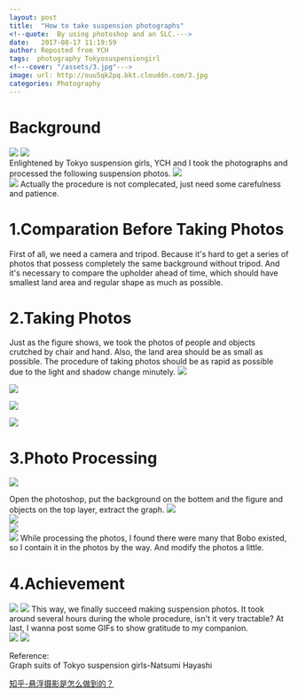 ```yaml
---
layout: post
title:  "How to take suspension photographs"
<!--quote:  By using photoshop and an SLC.--->
date:   2017-08-17 11:19:59
author: Reposted from YCH
tags:  photography Tokyosuspensiongirl
<!---cover: "/assets/3.jpg"--->
image: url: http://ouu5qk2pq.bkt.clouddn.com/3.jpg
categories: Photography
---
```


# Background
![](http://7xskc4.com1.z0.glb.clouddn.com/myblog4_2.jpg) 
![](http://7xskc4.com1.z0.glb.clouddn.com/myblog4_1.jpg)  
Enlightened by Tokyo suspension girls, YCH and I took the photographs and processed the following suspension photos.
![](http://7xskc4.com1.z0.glb.clouddn.com/myblog4_3.jpg)  
![](http://ouu5qk2pq.bkt.clouddn.com/3.jpg)
Actually the procedure is not complecated, just need some carefulness and patience.

# 1.Comparation Before Taking Photos 
First of all, we need a camera and tripod. Because it's hard to get a series of photos that possess completely the same background without tripod. And it's necessary to compare the upholder ahead of time, which should have smallest land area and regular shape as much as possible. 
  
# 2.Taking Photos  
Just as the figure shows, we took the photos of people and objects crutched by chair and hand. Also, the land area should be as small as possible. The procedure of taking photos should be as rapid as possible due to the light and shadow change minutely.
![](http://7xskc4.com1.z0.glb.clouddn.com/myblog4_4.png)  

![](http://7xskc4.com1.z0.glb.clouddn.com/myblog4_5.png)  

![](http://7xskc4.com1.z0.glb.clouddn.com/myblog4_6.png)  

![](http://7xskc4.com1.z0.glb.clouddn.com/myblog4_7.png)  

# 3.Photo Processing 
![](http://7xskc4.com1.z0.glb.clouddn.com/myblog4_8.png)  

Open the photoshop, put the background on the bottem and the figure and objects on the top layer, extract the graph. 
![](http://7xskc4.com1.z0.glb.clouddn.com/myblog4_9.png)  
![](http://7xskc4.com1.z0.glb.clouddn.com/myblog4_10.png)  
![](http://7xskc4.com1.z0.glb.clouddn.com/myblog4_12.png)  
![](http://7xskc4.com1.z0.glb.clouddn.com/myblog4_13.png) 
While processing the photos, I found there were many that Bobo existed, so I contain it in the photos by the way. And modify the photos a little.

# 4.Achievement   
![](http://7xskc4.com1.z0.glb.clouddn.com/myblog4_3.jpg) 
![](http://ouu5qk2pq.bkt.clouddn.com/3.jpg)
This way, we finally succeed making suspension photos. It took around several hours during the whole procedure, isn't it very tractable?
At last, I wanna post some GIFs to show gratitude to my companion.  
![](http://7xskc4.com1.z0.glb.clouddn.com/myblog4_ZY.gif) 
![](http://ouu5qk2pq.bkt.clouddn.com/2.gif)


Reference:  
Graph suits of Tokyo suspension girls-Natsumi Hayashi  

[知乎-悬浮摄影是怎么做到的？](https://www.zhihu.com/question/22577303)
